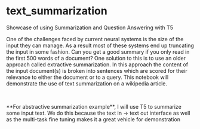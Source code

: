 # text_summarization
Showcase of using Summarization and Question Answering with T5

<p>One of the challenges faced by current neural systems is the size of the input they can manage. As a result most of these systems end up truncating the input in some fashion. Can you get a good summary if you only read in the first 500 words of a document? One solution to this is to use an older approach called extractive summarization. In this approach the content of the input document(s) is broken into sentences which are scored for their relevance to either the document or to a query. This notebook will demonstrate the use of text summarization on a wikipedia article.</p>

<br>

<p>**For abstractive summarization example**, I will use T5 to summarize some input text. We do this because the text in -> text out interface as well as the multi-task fine tuning makes it a great vehicle for demonstration</p>
